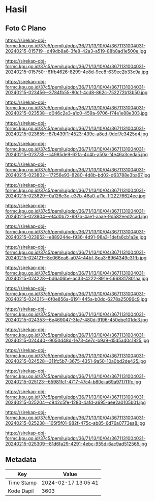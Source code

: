 # Hasil

## Foto C Plano

https://sirekap-obj-formc.kpu.go.id/37c5/pemilu/pdpr/36/71/13/10/04/3671131004031-20240215-015719--d49db8a6-3fe8-42a3-a519-88b8ad1e500e.jpg

https://sirekap-obj-formc.kpu.go.id/37c5/pemilu/pdpr/36/71/13/10/04/3671131004031-20240215-015750--61fb4626-8299-4e8d-9cc8-639ec2b33c9a.jpg

https://sirekap-obj-formc.kpu.go.id/37c5/pemilu/pdpr/36/71/13/10/04/3671131004031-20240215-023456--3784fb55-80cf-4cd8-862c-752272b13b50.jpg

https://sirekap-obj-formc.kpu.go.id/37c5/pemilu/pdpr/36/71/13/10/04/3671131004031-20240215-023538--d046c2e3-a1c0-459a-9706-f74e1e88e303.jpg

https://sirekap-obj-formc.kpu.go.id/37c5/pemilu/pdpr/36/71/13/10/04/3671131004031-20240215-023655--87b439f1-4523-439c-a8ed-9def7c3425d4.jpg

https://sirekap-obj-formc.kpu.go.id/37c5/pemilu/pdpr/36/71/13/10/04/3671131004031-20240215-023735--c4985de9-62fa-4c4b-a50a-f4e46a3ceda5.jpg

https://sirekap-obj-formc.kpu.go.id/37c5/pemilu/pdpr/36/71/13/10/04/3671131004031-20240215-023802--17256e93-8280-4d8b-bd02-d63788e3ba67.jpg

https://sirekap-obj-formc.kpu.go.id/37c5/pemilu/pdpr/36/71/13/10/04/3671131004031-20240215-023829--0a126c3e-e37b-48a0-af1e-1f22276624ee.jpg

https://sirekap-obj-formc.kpu.go.id/37c5/pemilu/pdpr/36/71/13/10/04/3671131004031-20240215-023904--ef4d0b72-697b-4ae1-aaae-9d582eed2cad.jpg

https://sirekap-obj-formc.kpu.go.id/37c5/pemilu/pdpr/36/71/13/10/04/3671131004031-20240215-023952--e889244e-f936-4d91-98a3-1defa6cb1a3e.jpg

https://sirekap-obj-formc.kpu.go.id/37c5/pemilu/pdpr/36/71/13/10/04/3671131004031-20240215-024121--8c066ea6-a074-44bf-8ea3-8964349c31fb.jpg

https://sirekap-obj-formc.kpu.go.id/37c5/pemilu/pdpr/36/71/13/10/04/3671131004031-20240215-024228--bd6a06be-ac33-4222-891e-5668317801aa.jpg

https://sirekap-obj-formc.kpu.go.id/37c5/pemilu/pdpr/36/71/13/10/04/3671131004031-20240215-024315--6f0e856a-6191-445a-b0dc-6278a25096c9.jpg

https://sirekap-obj-formc.kpu.go.id/37c5/pemilu/pdpr/36/71/13/10/04/3671131004031-20240215-024353--6e469047-3fe7-480d-9196-450ebe101dc3.jpg

https://sirekap-obj-formc.kpu.go.id/37c5/pemilu/pdpr/36/71/13/10/04/3671131004031-20240215-024440--9050d48d-1e73-4e7c-b9a9-d5d5a40c1825.jpg

https://sirekap-obj-formc.kpu.go.id/37c5/pemilu/pdpr/36/71/13/10/04/3671131004031-20240215-024528--311fc5b7-3675-4351-9a50-10a0bd2de425.jpg

https://sirekap-obj-formc.kpu.go.id/37c5/pemilu/pdpr/36/71/13/10/04/3671131004031-20240215-025123--65981fc1-4717-47c4-b80e-a69a9717f1fc.jpg

https://sirekap-obj-formc.kpu.go.id/37c5/pemilu/pdpr/36/71/13/10/04/3671131004031-20240215-025204--c942c5fe-1280-4afd-a695-aee2a0105b01.jpg

https://sirekap-obj-formc.kpu.go.id/37c5/pemilu/pdpr/36/71/13/10/04/3671131004031-20240215-025238--105f5f01-982f-475c-ab85-6d76a0773ea8.jpg

https://sirekap-obj-formc.kpu.go.id/37c5/pemilu/pdpr/36/71/13/10/04/3671131004031-20240215-025309--81d6fa29-4291-4ebc-955d-6ac9ad512565.jpg


## Metadata

| Key        | Value               |
| ---------- | ------------------- |
| Time Stamp | 2024-02-17 13:05:41 |
| Kode Dapil | 3603                |



